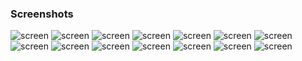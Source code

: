 ### Screenshots


![screen](https://github.com/priyankabb153/LTTS_Mini_project/blob/main/5_Images/Screenshot%20(1697).png)
![screen](https://github.com/priyankabb153/LTTS_Mini_project/blob/main/5_Images/Screenshot%20(1698).png)
![screen](https://github.com/priyankabb153/LTTS_Mini_project/blob/main/5_Images/Screenshot%20(1699).png)
![screen](https://github.com/priyankabb153/LTTS_Mini_project/blob/main/5_Images/Screenshot%20(1700).png)
![screen](https://github.com/priyankabb153/LTTS_Mini_project/blob/main/5_Images/Screenshot%20(1701).png)
![screen](https://github.com/priyankabb153/LTTS_Mini_project/blob/main/5_Images/Screenshot%20(1702).png)
![screen](https://github.com/priyankabb153/LTTS_Mini_project/blob/main/5_Images/Screenshot%20(1703).png)
![screen](https://github.com/priyankabb153/LTTS_Mini_project/blob/main/5_Images/Screenshot%20(1704).png)
![screen](https://github.com/priyankabb153/LTTS_Mini_project/blob/main/5_Images/Screenshot%20(1705).png)
![screen](https://github.com/priyankabb153/LTTS_Mini_project/blob/main/5_Images/Screenshot%20(1706).png)
![screen](https://github.com/priyankabb153/LTTS_Mini_project/blob/main/5_Images/Screenshot%20(1707).png)
![screen](https://github.com/priyankabb153/LTTS_Mini_project/blob/main/5_Images/Screenshot%20(1708).png)
![screen](https://github.com/priyankabb153/LTTS_Mini_project/blob/main/5_Images/Screenshot%20(1709).png)
![screen](https://github.com/priyankabb153/LTTS_Mini_project/blob/main/5_Images/Screenshot%20(1710).png)